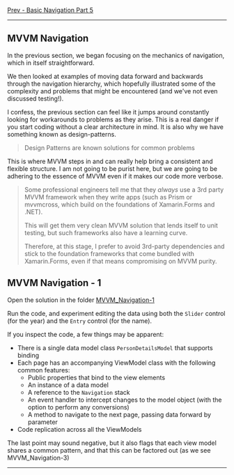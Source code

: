 [Prev - Basic Navigation Part 5](basic_navigation_5.md)

---

## MVVM Navigation
In the previous section, we began focusing on the mechanics of navigation, which in itself straightforward.

We then looked at examples of moving data forward and backwards through the navigation hierarchy, which hopefully illustrated some of the complexity and problems that might be encountered (and we've not even discussed testing!).

I confess, the previous section can feel like it jumps around constantly looking for workarounds to problems as they arise. This is a real danger if you start coding without a clear architecture in mind. It is also why we have something known as design-patterns.

> Design Patterns are known solutions for common problems

This is where MVVM steps in and can really help bring a consistent and flexible structure. I am not going to be purist here, but we are going to be adhering to the essence of MVVM even if it makes our code more verbose.

> Some professional engineers tell me that they _always_ use a 3rd party MVVM framework when they write apps (such as Prism or mvvmcross, which build on the foundations of Xamarin.Forms and .NET).
>
> This will get them very clean MVVM solution that lends itself to unit testing, but such frameworks also have a learning curve.
>
> Therefore, at this stage, I prefer to avoid 3rd-party dependencies and stick to the foundation frameworks that come bundled with Xamarin.Forms, even if that means compromising on MVVM purity.

## MVVM Navigation - 1
Open the solution in the folder [MVVM_Navigation-1](/code/Chapter3/NavigationControllers/2-MVVM_Based/MVVM_Navigation-1)

Run the code, and experiment editing the data using both the `Slider` control (for the year) and the `Entry` control (for the name).

If you inspect the code, a few things may be apparent:

* There is a single data model class `PersonDetailsModel` that supports binding
* Each page has an accompanying ViewModel class with the following common features:
   * Public properties that bind to the view elements
   * An instance of a data model
   * A reference to the `Navigation` stack
   * An event handler to intercept changes to the model object (with the option to perform any conversions)
   * A method to navigate to the next page, passing data forward by parameter
* Code replication across all the ViewModels

The last point may sound negative, but it also flags that each view model shares a common pattern, and that this can be factored out (as we see MVVM_Navigation-3)















---

